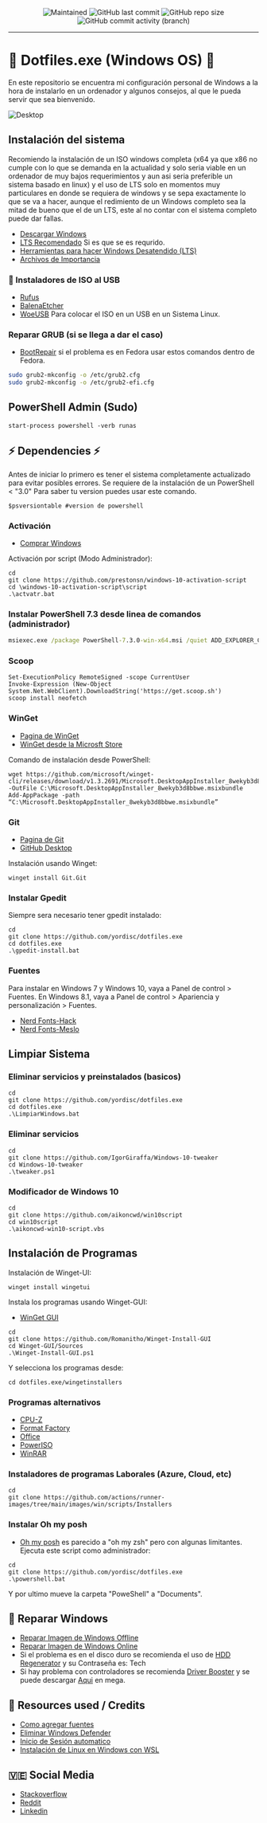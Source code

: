 <p align="center">
 
[//]: <> (site para ícones: https://shields.io/ )
 
<img alt="Maintained" src="https://img.shields.io/badge/Maintained%3F-Yes-green">
<img alt="GitHub last commit" src="https://img.shields.io/github/last-commit/yordisc/dotfiles.exe">
<img alt="GitHub repo size" src="https://img.shields.io/github/repo-size/yordisc/dotfiles.exe">
<img alt="GitHub commit activity (branch)" src="https://img.shields.io/github/commit-activity/y/yordisc/dotfiles.exe">
 
<hr>
 
#  :floppy_disk: Dotfiles.exe (Windows OS) :place_of_worship:
En este repositorio se encuentra mi configuración personal de Windows a la hora de instalarlo en un ordenador y algunos consejos, al que le pueda servir que sea bienvenido.
 
![Desktop](https://raw.githubusercontent.com/yordisc/dotfiles.exe/master/Desktop.sh01.png)
 
## Instalación del sistema
Recomiendo la instalación de un ISO windows completa (x64 ya que x86 no cumple con lo que se demanda en la actualidad y solo seria viable en un ordenador de muy bajos requerimientos y aun asi seria preferible un sistema basado en linux) y el uso de LTS solo en momentos muy particulares en donde se requiera de windows y se sepa exactamente lo que se va a hacer, aunque el redimiento de un Windows completo sea la mitad de bueno que el de un LTS, este al no contar con el sistema completo puede dar fallas.
* [Descargar Windows](https://www.microsoft.com/es-es/software-download/windows10ISO)
* [LTS Recomendado](https://phoenixliteos.com/ULTRALITE) Si es que se es requrido.
* [Herramientas para hacer Windows Desatendido (LTS)](https://mega.nz/folder/uVBGRRxA#DYbopT3ICyUjswSXt1jA_A)
* [Archivos de Importancia](https://mega.nz/folder/uMY20YQT#NXuvM7yBzPGCmHe9IbR4-w)
### :dvd: Instaladores de ISO al USB
* [Rufus](https://rufus.ie/es/)
* [BalenaEtcher](https://www.balena.io/etcher/)
* [WoeUSB](https://github.com/WoeUSB/WoeUSB-ng) Para colocar el ISO en un USB en un Sistema Linux.
### Reparar GRUB (si se llega a dar el caso)
* [BootRepair](https://bootrepair.es/)
si el problema es en Fedora usar estos comandos dentro de Fedora.
```bash
sudo grub2-mkconfig -o /etc/grub2.cfg
sudo grub2-mkconfig -o /etc/grub2-efi.cfg
```
## PowerShell Admin (Sudo)
```PS
start-process powershell -verb runas
```
## :zap: Dependencies :zap:
Antes de iniciar lo primero es tener el sistema completamente actualizado para evitar posibles errores.
Se requiere de la instalación de un PowerShell < "3.0"
Para saber tu version puedes usar este comando.
```PS
$psversiontable #version de powershell
```
### Activación
* [Comprar Windows](https://www.microsoft.com/es-es/windows/get-windows-10)
 
 Activación por script (Modo Administrador):
```PS
cd
git clone https://github.com/prestonsn/windows-10-activation-script
cd \windows-10-activation-script\script
.\actvatr.bat
```
### Instalar PowerShell 7.3 desde linea de comandos (administrador)
```cmd
msiexec.exe /package PowerShell-7.3.0-win-x64.msi /quiet ADD_EXPLORER_CONTEXT_MENU_OPENPOWERSHELL=1 ADD_FILE_CONTEXT_MENU_RUNPOWERSHELL=1 ENABLE_PSREMOTING=1 REGISTER_MANIFEST=1 USE_MU=1 ENABLE_MU=1 ADD_PATH=1
```
### Scoop
```PS
Set-ExecutionPolicy RemoteSigned -scope CurrentUser
Invoke-Expression (New-Object System.Net.WebClient).DownloadString('https://get.scoop.sh')
scoop install neofetch
```
### WinGet
* [Pagina de WinGet](https://github.com/microsoft/winget-cli)
* [WinGet desde la Microsft Store](https://apps.microsoft.com/store/detail/app-installer/9NBLGGH4NNS1?hl=es-ad&gl=ad)
 
 Comando de instalación desde PowerShell:
```PS
wget https://github.com/microsoft/winget-cli/releases/download/v1.3.2691/Microsoft.DesktopAppInstaller_8wekyb3d8bbwe.msixbundle -OutFile C:\Microsoft.DesktopAppInstaller_8wekyb3d8bbwe.msixbundle
Add-AppPackage -path “C:\Microsoft.DesktopAppInstaller_8wekyb3d8bbwe.msixbundle”
```

### Git
* [Pagina de Git](https://git-scm.com/download/win)
* [GitHub Desktop](https://desktop.github.com/)
 
Instalación usando Winget:
```PS
winget install Git.Git
```
### Instalar Gpedit
Siempre sera necesario tener gpedit instalado:
```PS
cd
git clone https://github.com/yordisc/dotfiles.exe
cd dotfiles.exe
.\gpedit-install.bat
```
### Fuentes
Para instalar en Windows 7 y Windows 10, vaya a Panel de control > Fuentes. En Windows 8.1, vaya a Panel de control > Apariencia y personalización > Fuentes.
* [Nerd Fonts-Hack](https://github.com/ryanoasis/nerd-fonts/releases/download/v2.2.2/Hack.zip)
* [Nerd Fonts-Meslo](https://github.com/ryanoasis/nerd-fonts/releases/download/v2.1.0/Meslo.zip)

## Limpiar Sistema
### Eliminar servicios y preinstalados (basicos)
```PS
cd
git clone https://github.com/yordisc/dotfiles.exe
cd dotfiles.exe
.\LimpiarWindows.bat
```
### Eliminar servicios
```PS
cd
git clone https://github.com/IgorGiraffa/Windows-10-tweaker
cd Windows-10-tweaker
.\tweaker.ps1
```
### Modificador de Windows 10
```PS
cd
git clone https://github.com/aikoncwd/win10script
cd win10script
.\aikoncwd-win10-script.vbs
```
## Instalación de Programas
Instalación de Winget-UI:
```PS
winget install wingetui
```
Instala los programas usando Winget-GUI:
* [WinGet GUI](https://github.com/Romanitho/Winget-Install-GUI
)
```PS
cd
git clone https://github.com/Romanitho/Winget-Install-GUI
cd Winget-GUI/Sources
.\Winget-Install-GUI.ps1
```
Y selecciona los programas desde:
```PS
cd dotfiles.exe/wingetinstallers
```
### Programas alternativos
* [CPU-Z](https://www.cpuid.com/softwares/cpu-z.html)
* [Format Factory](http://www.pcfreetime.com/formatfactory/index.php?language=es)
* [Office](https://www.intercambiosvirtuales.org/software/office-professional-plus-2019-v1811-build-11029-20079-multilenguaje-espanol)
* [PowerISO](https://www.intercambiosvirtuales.org/software/poweriso-v8-2-multilenguaje-espanol-cree-y-edite-archivos-iso-bin-cue-daa-y-mas)
* [WinRAR](https://www.intercambiosvirtuales.org/software/winrar-v6-00-final-espanol-poderoso-compresor-en-ficheros-rar-zip)
### Instaladores de programas Laborales (Azure, Cloud, etc)
```PS
cd
git clone https://github.com/actions/runner-images/tree/main/images/win/scripts/Installers
```
### Instalar Oh my posh
* [Oh my posh](https://ohmyposh.dev/docs) es parecido a "oh my zsh" pero con algunas limitantes.
Ejecuta este script como administrador:
```PS
cd
git clone https://github.com/yordisc/dotfiles.exe
.\powershell.bat
```
Y por ultimo mueve la carpeta "PoweShell" a "Documents".
## :loudspeaker: Reparar Windows 
* [Reparar Imagen de Windows Offline](https://www.ubackup.com/es/windows-10/dism-offline-para-reparar-imagen.html)
* [Reparar Imagen de Windows Online](https://www.compuhoy.com/como-usar-la-herramienta-de-comando-dism-para-reparar-la-imagen-de-windows-10/)
* Si el problema es en el disco duro se recomienda el uso de [HDD Regenerator](https://www.mediafire.com/file/gamtcht4vwm1t2g/Herramientas+Reparacion+HDD.rar/file) y su Contraseña es: Tech
* Si hay problema con controladores se recomienda [Driver Booster](https://www.tecnotutoshd.net/2020/07/driver-booster-pro-7.6.html) y se puede descargar [Aqui](https://mega.nz/file/HywiFIqa#E4Q4-fmg7eIUL7YfUwRBhdKpm-FmAn52qPE6tbMjC2M) en mega.
  
## :100: Resources used / Credits 
* [Como agregar fuentes](https://support.microsoft.com/es-es/office/agregar-una-fuente-b7c5f17c-4426-4b53-967f-455339c564c1)
* [Eliminar Windows Defender](https://www.alitajran.com/turn-off-windows-defender-in-windows-10-permanently/)
* [Inicio de Sesión automatico](https://www.muycomputer.com/2019/03/11/iniciar-sesion-en-windows-10/)
* [Instalación de Linux en Windows con WSL](https://learn.microsoft.com/es-es/windows/wsl/install)
## :venezuela: Social Media 
* [Stackoverflow](https://stackoverflow.com/users/19875787/yordisc)
* [Reddit](https://www.reddit.com/user/yordiscujar)
* [Linkedin](https://www.linkedin.com/in/yordiscujar/)
